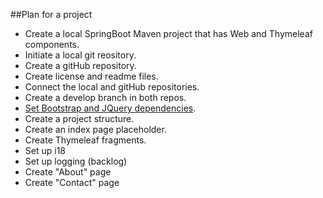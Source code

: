 ##Plan for a project
- Create a local SpringBoot Maven project that has Web and Thymeleaf components.
- Initiate a local git reository.
- Create a gitHub repository.
- Create license and readme files.
- Connect the local and gitHub repositories.
- Create a develop branch in both repos.
- [Set Bootstrap and JQuery dependencies](https://github.com/vgorbic1/Tutorials/blob/master/Java/SpringBoot/setup-bootstrap-jQuery-webjars.md).
- Create a project structure.
- Create an index page placeholder.
- Create Thymeleaf fragments.
- Set up i18
- Set up logging (backlog)
- Create "About" page
- Create "Contact" page
